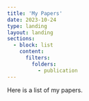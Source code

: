 ```yaml
---
title: 'My Papers'
date: 2023-10-24
type: landing
layout: landing
sections:
  - block: list
    content:
      filters:
        folders:
          - publication
---
```

Here is a list of my papers.